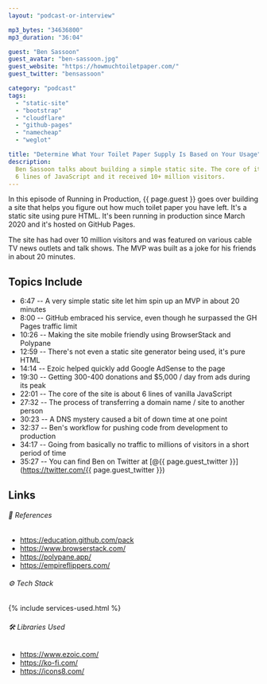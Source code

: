 ```yaml
---
layout: "podcast-or-interview"

mp3_bytes: "34636800"
mp3_duration: "36:04"

guest: "Ben Sassoon"
guest_avatar: "ben-sassoon.jpg"
guest_website: "https://howmuchtoiletpaper.com/"
guest_twitter: "bensassoon"

category: "podcast"
tags:
  - "static-site"
  - "bootstrap"
  - "cloudflare"
  - "github-pages"
  - "namecheap"
  - "weglot"

title: "Determine What Your Toilet Paper Supply Is Based on Your Usage"
description:
  Ben Sassoon talks about building a simple static site. The core of it is
  6 lines of JavaScript and it received 10+ million visitors.
---
```


In this episode of Running in Production, {{ page.guest }} goes over building a
site that helps you figure out how much toilet paper you have left. It's a
static site using pure HTML. It's been running in production since March 2020
and it's hosted on GitHub Pages.

The site has had over 10 million visitors and was featured on various cable TV
news outlets and talk shows. The MVP was built as a joke for his friends in
about 20 minutes.

## Topics Include

- 6:47 -- A very simple static site let him spin up an MVP in about 20 minutes 
- 8:00 -- GitHub embraced his service, even though he surpassed the GH Pages traffic limit
- 10:26 -- Making the site mobile friendly using BrowserStack and Polypane
- 12:59 -- There's not even a static site generator being used, it's pure HTML
- 14:14 -- Ezoic helped quickly add Google AdSense to the page
- 19:30 -- Getting 300-400 donations and $5,000 / day from ads during its peak
- 22:01 -- The core of the site is about 6 lines of vanilla JavaScript
- 27:32 -- The process of transferring a domain name / site to another person
- 30:23 -- A DNS mystery caused a bit of down time at one point
- 32:37 -- Ben's workflow for pushing code from development to production
- 34:17 -- Going from basically no traffic to millions of visitors in a short period of time
- 35:27 -- You can find Ben on Twitter at [@{{ page.guest_twitter }}](https://twitter.com/{{ page.guest_twitter }})

## Links

###### 📄 References

- <https://education.github.com/pack>
- <https://www.browserstack.com/>
- <https://polypane.app/>
- <https://empireflippers.com/>

###### ⚙️ Tech Stack

{% include services-used.html %}

###### 🛠 Libraries Used

- <https://www.ezoic.com/>
- <https://ko-fi.com/>
- <https://icons8.com/>
